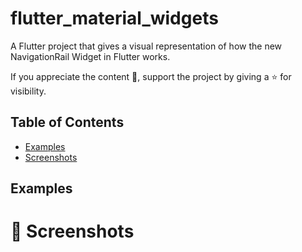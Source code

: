 # flutter_material_widgets

A Flutter project that gives a visual representation of how the new NavigationRail Widget in Flutter works.


If you appreciate the content 📖, support the project by giving a ⭐ for visibility.


## Table of Contents

- [Examples](#examples)
- [Screenshots](#screenshots)


## Examples

# 📸 Screenshots
